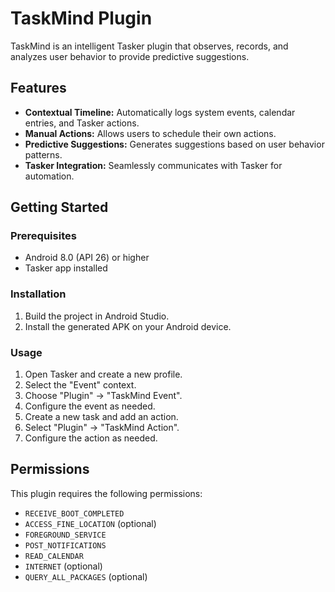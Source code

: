 # TaskMind Plugin

TaskMind is an intelligent Tasker plugin that observes, records, and analyzes user behavior to provide predictive suggestions.

## Features

*   **Contextual Timeline:** Automatically logs system events, calendar entries, and Tasker actions.
*   **Manual Actions:** Allows users to schedule their own actions.
*   **Predictive Suggestions:** Generates suggestions based on user behavior patterns.
*   **Tasker Integration:** Seamlessly communicates with Tasker for automation.

## Getting Started

### Prerequisites

*   Android 8.0 (API 26) or higher
*   Tasker app installed

### Installation

1.  Build the project in Android Studio.
2.  Install the generated APK on your Android device.

### Usage

1.  Open Tasker and create a new profile.
2.  Select the "Event" context.
3.  Choose "Plugin" -> "TaskMind Event".
4.  Configure the event as needed.
5.  Create a new task and add an action.
6.  Select "Plugin" -> "TaskMind Action".
7.  Configure the action as needed.

## Permissions

This plugin requires the following permissions:

*   `RECEIVE_BOOT_COMPLETED`
*   `ACCESS_FINE_LOCATION` (optional)
*   `FOREGROUND_SERVICE`
*   `POST_NOTIFICATIONS`
*   `READ_CALENDAR`
*   `INTERNET` (optional)
*   `QUERY_ALL_PACKAGES` (optional)
